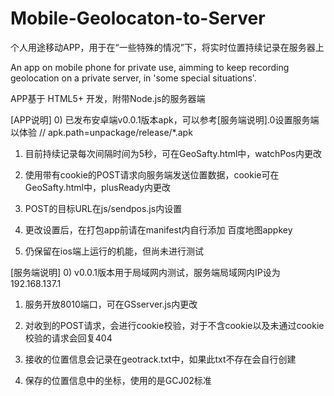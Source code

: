 # Mobile-Geolocaton-to-Server
个人用途移动APP，用于在“一些特殊的情况”下，将实时位置持续记录在服务器上

An app on mobile phone for private use, aimming to keep recording geolocation on a private server, in 'some special situations'.

APP基于 HTML5+ 开发，附带Node.js的服务器端

[APP说明]
0)	已发布安卓端v0.0.1版本apk，可以参考[服务端说明].0设置服务端以体验
	// apk.path=unpackage/release/*.apk
1)	目前持续记录每次间隔时间为5秒，可在GeoSafty.html中，watchPos内更改

2)	使用带有cookie的POST请求向服务端发送位置数据，cookie可在GeoSafty.html中，plusReady内更改

3)	POST的目标URL在js/sendpos.js内设置

4)	更改设置后，在打包app前请在manifest内自行添加 百度地图appkey

5)	仍保留在ios端上运行的机能，但尚未进行测试

[服务端说明]
0)	v0.0.1版本用于局域网内测试，服务端局域网内IP设为192.168.137.1

1)	服务开放8010端口，可在GSserver.js内更改

2)	对收到的POST请求，会进行cookie校验，对于不含cookie以及未通过cookie校验的请求会回复404

3)	接收的位置信息会记录在geotrack.txt中，如果此txt不存在会自行创建

4)	保存的位置信息中的坐标，使用的是GCJ02标准
